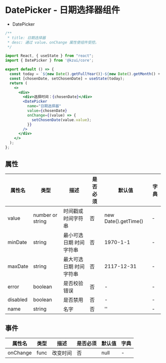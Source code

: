 # DatePicker - 日期选择器组件

- DatePicker

```jsx
/**
 * title: 日期选择器
 * desc: 通过 value、onChange 属性使组件受控。
 */

import React, { useState } from "react";
import { DatePicker } from '@kzui/core';

export default () => {
  const today = `${new Date().getFullYear()}-${new Date().getMonth() + 1}-${new Date().getDate()}`;
  const [chosenDate, setChosenDate] = useState(today);
  return (
    <>
      <div>
        <div>选择时间：{chosenDate}</div>
        <DatePicker
          name="日期选择器"
          value={chosenDate}
          onChange={(value) => {
            setChosenDate(value.value);
          }}
        />
      </div>
    </>
  );
};
```

## 属性

| 属性名   | 类型             | 描述                    | 是否必须 | 默认值               | 字典 |
| -------- | ---------------- | ----------------------- | -------- | -------------------- | ---- |
| value    | number or string | 时间戳或时间字符串      | 否       | new Date().getTime() | -    |
| minDate  | string           | 最小可选日期 时间字符串 | 否       | 1970-1-1             | -    |
| maxDate  | string           | 最大可选日期 时间字符串 | 否       | 2117-12-31           | -    |
| error    | boolean          | 是否校验错误            | 否       | -                    | -    |
| disabled | boolean          | 是否禁用                | 否       | -                    | -    |
| name     | string           | 名字                    | 否       | ''                   | -    |

## 事件

| 属性名   | 类型 | 描述     | 是否必须 | 默认值 | 字典 |
| -------- | ---- | -------- | -------- | ------ | ---- |
| onChange | func | 改变时间 | 否       | null   | -    |
